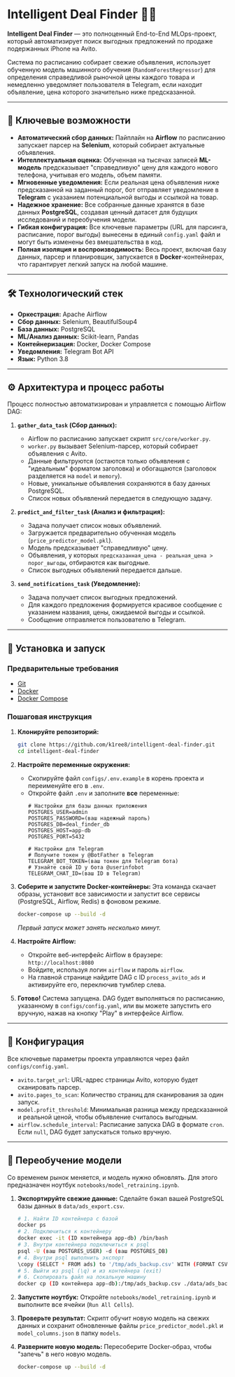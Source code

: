 # Intelligent Deal Finder 🤖💸

**Intelligent Deal Finder** — это полноценный End-to-End MLOps-проект, который автоматизирует поиск выгодных предложений по продаже подержанных iPhone на Avito.

Система по расписанию собирает свежие объявления, использует обученную модель машинного обучения (`RandomForestRegressor`) для определения справедливой рыночной цены каждого товара и немедленно уведомляет пользователя в Telegram, если находит объявление, цена которого значительно ниже предсказанной.

---

## 🚀 Ключевые возможности

*   **Автоматический сбор данных:** Пайплайн на **Airflow** по расписанию запускает парсер на **Selenium**, который собирает актуальные объявления.
*   **Интеллектуальная оценка:** Обученная на тысячах записей **ML-модель** предсказывает "справедливую" цену для каждого нового телефона, учитывая его модель, объем памяти.
*   **Мгновенные уведомления:** Если реальная цена объявления ниже предсказанной на заданный порог, бот отправляет уведомление в **Telegram** с указанием потенциальной выгоды и ссылкой на товар.
*   **Надежное хранение:** Все собранные данные хранятся в базе данных **PostgreSQL**, создавая ценный датасет для будущих исследований и переобучения модели.
*   **Гибкая конфигурация:** Все ключевые параметры (URL для парсинга, расписание, порог выгоды) вынесены в единый `config.yaml` файл и могут быть изменены без вмешательства в код.
*   **Полная изоляция и воспроизводимость:** Весь проект, включая базу данных, парсер и планировщик, запускается в **Docker**-контейнерах, что гарантирует легкий запуск на любой машине.

---

## 🛠️ Технологический стек

*   **Оркестрация:** Apache Airflow
*   **Сбор данных:** Selenium, BeautifulSoup4
*   **База данных:** PostgreSQL
*   **ML/Анализ данных:** Scikit-learn, Pandas
*   **Контейнеризация:** Docker, Docker Compose
*   **Уведомления:** Telegram Bot API
*   **Язык:** Python 3.8

---

## ⚙️ Архитектура и процесс работы

Процесс полностью автоматизирован и управляется с помощью Airflow DAG:

1.  **`gather_data_task` (Сбор данных):**
    *   Airflow по расписанию запускает скрипт `src/core/worker.py`.
    *   `worker.py` вызывает Selenium-парсер, который собирает объявления с Avito.
    *   Данные фильтруются (остаются только объявления с "идеальным" форматом заголовка) и обогащаются (заголовок разделяется на `model` и `memory`).
    *   Новые, уникальные объявления сохраняются в базу данных PostgreSQL.
    *   Список новых объявлений передается в следующую задачу.

2.  **`predict_and_filter_task` (Анализ и фильтрация):**
    *   Задача получает список новых объявлений.
    *   Загружается предварительно обученная модель (`price_predictor_model.pkl`).
    *   Модель предсказывает "справедливую" цену.
    *   Объявления, у которых `предсказанная_цена - реальная_цена > порог_выгоды`, отбираются как выгодные.
    *   Список выгодных объявлений передается дальше.

3.  **`send_notifications_task` (Уведомление):**
    *   Задача получает список выгодных предложений.
    *   Для каждого предложения формируется красивое сообщение с указанием названия, цены, ожидаемой выгоды и ссылкой.
    *   Сообщение отправляется пользователю в Telegram.

---

## 🏁 Установка и запуск

### Предварительные требования

*   [Git](https://git-scm.com/downloads)
*   [Docker](https://www.docker.com/products/docker-desktop/)
*   [Docker Compose](https://docs.docker.com/compose/install/)

### Пошаговая инструкция

1.  **Клонируйте репозиторий:**
    ```bash
    git clone https://github.com/k1ree8/intelligent-deal-finder.git
    cd intelligent-deal-finder
    ```

2.  **Настройте переменные окружения:**
    *   Скопируйте файл `configs/.env.example` в корень проекта и переименуйте его в `.env`.
    *   Откройте файл `.env` и заполните **все** переменные:
        ```dotenv
        # Настройки для базы данных приложения
        POSTGRES_USER=admin
        POSTGRES_PASSWORD=(ваш надежный пароль)
        POSTGRES_DB=deal_finder_db
        POSTGRES_HOST=app-db
        POSTGRES_PORT=5432

        # Настройки для Telegram
        # Получите токен у @BotFather в Telegram
        TELEGRAM_BOT_TOKEN=(ваш токен для Telegram бота) 
        # Узнайте свой ID у бота @userinfobot
        TELEGRAM_CHAT_ID=(ваш ID в Telegram)
        ```

3.  **Соберите и запустите Docker-контейнеры:**
    Эта команда скачает образы, установит все зависимости и запустит все сервисы (PostgreSQL, Airflow, Redis) в фоновом режиме.
    ```bash
    docker-compose up --build -d
    ```
    *Первый запуск может занять несколько минут.*

4.  **Настройте Airflow:**
    *   Откройте веб-интерфейс Airflow в браузере: `http://localhost:8080`
    *   Войдите, используя логин `airflow` и пароль `airflow`.
    *   На главной странице найдите DAG с ID `process_avito_ads` и активируйте его, переключив тумблер слева.

5.  **Готово!** Система запущена. DAG будет выполняться по расписанию, указанному в `configs/config.yaml`, или вы можете запустить его вручную, нажав на кнопку "Play" в интерфейсе Airflow.

---

## 🔧 Конфигурация

Все ключевые параметры проекта управляются через файл `configs/config.yaml`.

*   `avito.target_url`: URL-адрес страницы Avito, которую будет сканировать парсер.
*   `avito.pages_to_scan`: Количество страниц для сканирования за один запуск.
*   `model.profit_threshold`: Минимальная разница между предсказанной и реальной ценой, чтобы объявление считалось выгодным.
*   `airflow.schedule_interval`: Расписание запуска DAG в формате `cron`. Если `null`, DAG будет запускаться только вручную.

---

## 🔄 Переобучение модели

Со временем рынок меняется, и модель нужно обновлять. Для этого предназначен ноутбук `notebooks/model_retraining.ipynb`.

1.  **Экспортируйте свежие данные:** Сделайте бэкап вашей PostgreSQL базы данных в `data/ads_export.csv`.
    ```bash
    # 1. Найти ID контейнера с базой
    docker ps
    # 2. Подключиться к контейнеру
    docker exec -it (ID контейнера app-db) /bin/bash
    # 3. Внутри контейнера подключиться к psql
    psql -U (ваш POSTGRES_USER) -d (ваш POSTGRES_DB)
    # 4. Внутри psql выполнить экспорт
    \copy (SELECT * FROM ads) to '/tmp/ads_backup.csv' WITH (FORMAT CSV, HEADER);
    # 5. Выйти из psql (\q) и из контейнера (exit)
    # 6. Скопировать файл на локальную машину
    docker cp (ID контейнера app-db):/tmp/ads_backup.csv ./data/ads_backup.csv
    ```

2.  **Запустите ноутбук:** Откройте `notebooks/model_retraining.ipynb` и выполните все ячейки (`Run All Cells`).

3.  **Проверьте результат:** Скрипт обучит новую модель на свежих данных и сохранит обновленные файлы `price_predictor_model.pkl` и `model_columns.json` в папку `models`.

4.  **Разверните новую модель:** Пересоберите Docker-образ, чтобы "запечь" в него новую модель.
    ```bash
    docker-compose up --build -d
    ```